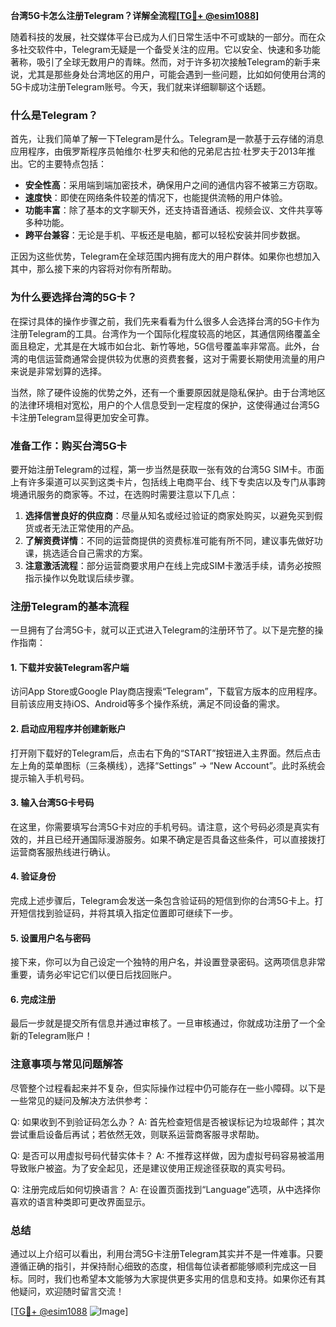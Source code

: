 **台湾5G卡怎么注册Telegram？详解全流程[[TG💪+ @esim1088](https://t.me/s/esim1088)]**

随着科技的发展，社交媒体平台已成为人们日常生活中不可或缺的一部分。而在众多社交软件中，Telegram无疑是一个备受关注的应用。它以安全、快速和多功能著称，吸引了全球无数用户的青睐。然而，对于许多初次接触Telegram的新手来说，尤其是那些身处台湾地区的用户，可能会遇到一些问题，比如如何使用台湾的5G卡成功注册Telegram账号。今天，我们就来详细聊聊这个话题。

### **什么是Telegram？**

首先，让我们简单了解一下Telegram是什么。Telegram是一款基于云存储的消息应用程序，由俄罗斯程序员帕维尔·杜罗夫和他的兄弟尼古拉·杜罗夫于2013年推出。它的主要特点包括：

- **安全性高**：采用端到端加密技术，确保用户之间的通信内容不被第三方窃取。
- **速度快**：即使在网络条件较差的情况下，也能提供流畅的用户体验。
- **功能丰富**：除了基本的文字聊天外，还支持语音通话、视频会议、文件共享等多种功能。
- **跨平台兼容**：无论是手机、平板还是电脑，都可以轻松安装并同步数据。

正因为这些优势，Telegram在全球范围内拥有庞大的用户群体。如果你也想加入其中，那么接下来的内容将对你有所帮助。

### **为什么要选择台湾的5G卡？**

在探讨具体的操作步骤之前，我们先来看看为什么很多人会选择台湾的5G卡作为注册Telegram的工具。台湾作为一个国际化程度较高的地区，其通信网络覆盖全面且稳定，尤其是在大城市如台北、新竹等地，5G信号覆盖率非常高。此外，台湾的电信运营商通常会提供较为优惠的资费套餐，这对于需要长期使用流量的用户来说是非常划算的选择。

当然，除了硬件设施的优势之外，还有一个重要原因就是隐私保护。由于台湾地区的法律环境相对宽松，用户的个人信息受到一定程度的保护，这使得通过台湾5G卡注册Telegram显得更加安全可靠。

### **准备工作：购买台湾5G卡**

要开始注册Telegram的过程，第一步当然是获取一张有效的台湾5G SIM卡。市面上有许多渠道可以买到这类卡片，包括线上电商平台、线下专卖店以及专门从事跨境通讯服务的商家等。不过，在选购时需要注意以下几点：

1. **选择信誉良好的供应商**：尽量从知名或经过验证的商家处购买，以避免买到假货或者无法正常使用的产品。
2. **了解资费详情**：不同的运营商提供的资费标准可能有所不同，建议事先做好功课，挑选适合自己需求的方案。
3. **注意激活流程**：部分运营商要求用户在线上完成SIM卡激活手续，请务必按照指示操作以免耽误后续步骤。

### **注册Telegram的基本流程**

一旦拥有了台湾5G卡，就可以正式进入Telegram的注册环节了。以下是完整的操作指南：

#### **1. 下载并安装Telegram客户端**
访问App Store或Google Play商店搜索“Telegram”，下载官方版本的应用程序。目前该应用支持iOS、Android等多个操作系统，满足不同设备的需求。

#### **2. 启动应用程序并创建新账户**
打开刚下载好的Telegram后，点击右下角的“START”按钮进入主界面。然后点击左上角的菜单图标（三条横线），选择“Settings” -> “New Account”。此时系统会提示输入手机号码。

#### **3. 输入台湾5G卡号码**
在这里，你需要填写台湾5G卡对应的手机号码。请注意，这个号码必须是真实有效的，并且已经开通国际漫游服务。如果不确定是否具备这些条件，可以直接拨打运营商客服热线进行确认。

#### **4. 验证身份**
完成上述步骤后，Telegram会发送一条包含验证码的短信到你的台湾5G卡上。打开短信找到验证码，并将其填入指定位置即可继续下一步。

#### **5. 设置用户名与密码**
接下来，你可以为自己设定一个独特的用户名，并设置登录密码。这两项信息非常重要，请务必牢记它们以便日后找回账户。

#### **6. 完成注册**
最后一步就是提交所有信息并通过审核了。一旦审核通过，你就成功注册了一个全新的Telegram账户！

### **注意事项与常见问题解答**

尽管整个过程看起来并不复杂，但实际操作过程中仍可能存在一些小障碍。以下是一些常见的疑问及解决方法供参考：

Q: 如果收到不到验证码怎么办？
A: 首先检查短信是否被误标记为垃圾邮件；其次尝试重启设备后再试；若依然无效，则联系运营商客服寻求帮助。

Q: 是否可以用虚拟号码代替实体卡？
A: 不推荐这样做，因为虚拟号码容易被滥用导致账户被盗。为了安全起见，还是建议使用正规途径获取的真实号码。

Q: 注册完成后如何切换语言？
A: 在设置页面找到“Language”选项，从中选择你喜欢的语言种类即可更改界面显示。

### **总结**

通过以上介绍可以看出，利用台湾5G卡注册Telegram其实并不是一件难事。只要遵循正确的指引，并保持耐心细致的态度，相信每位读者都能够顺利完成这一目标。同时，我们也希望本文能够为大家提供更多实用的信息和支持。如果你还有其他疑问，欢迎随时留言交流！

[[TG💪+ @esim1088](https://t.me/s/esim1088) ![Image](https://i.postimg.cc/4NQfJmqS/Snipaste-2025-05-13-00-14-12.png)]